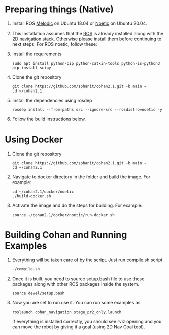 # Preparing things (Native)
1. Install ROS [Melodic](https://wiki.ros.org/melodic/Installation/Ubuntu) on Ubuntu 18.04 or [Noetic](https://wiki.ros.org/noetic/Installation/Ubuntu) on Ubuntu 20.04. 
2. This installation assumes that the [ROS](http://wiki.ros.org/ROS/Installation) is already installed along with the [2D navigation stack](http://wiki.ros.org/navigation). Otherwise please install them before continuing to next steps. For ROS noetic, follow these:
3. Install the requirements
	```
	sudo apt install python-pip python-catkin-tools python-is-python3
	pip install scipy
	```
4. Clone the git repository
	```
	git clone https://github.com/sphanit/cohan2.1.git -b main ~
	cd ~/cohan2.1
	```
5. Install the dependencies using rosdep
	```
	rosdep install --from-paths src --ignore-src --rosdistro=noetic -y
    ```

6. Follow the build instructions below.



# Using Docker
1. Clone the git repository
	```
	git clone https://github.com/sphanit/cohan2.1.git -b main ~
	cd ~/cohan2.1
    ```
2. Navigate to docker directory in the folder and build the image. For example:
    ```
    cd ~/cohan2.1/docker/noetic
    ./build-docker.sh
    ```
3. Activate the image and do the steps for building. For example:
    ```
    source ~/cohan2.1/docker/noetic/run-docker.sh
    ```


# Building Cohan and Running Examples
1. Everything will be taken care of by the script. Just run compile.sh script.
    ```
    ./compile.sh
    ```
2. Once it is built, you need to source setup.bash file to use these packages along with other ROS packages inside the system.
    ```
    source devel/setup.bash
    ```
3. Now you are set to run use it. You can run some examples as:

    ```
    roslaunch cohan_navigation stage_pr2_only.launch
    ``` 
    If everything is installed correctly, you should see rviz opening and you can move the robot by giving it a goal (using 2D Nav Goal tool). 
